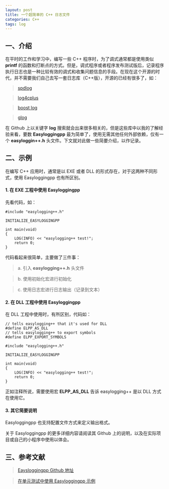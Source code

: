 ```yaml
---
layout: post
title: 一个超简单的 C++ 日志文件
categories: C++
tags: log
---
```


## 一、介绍

在平时的工作和学习中，编写一些 C++ 程序时，为了调式通常都是使用类似 **printf** 的函数和打断点的方式。但是，调式程序或者程序发布测试版后，记录程序执行日志也是一种比较有效的调式和收集问题信息的手段。在现在这个开源的时代，并不需要我们自己去写一套日志库（C++版），开源的已经有很多了，如：
	
> [spdlog](https://github.com/gabime/spdlog)

> [log4cplus](https://github.com/log4cplus/log4cplus)

> [boost log](https://github.com/mirror/boost)

> [glog](https://github.com/google/glog)

在 Github 上以关键字 **log** 搜索就会出来很多相关的，但是这些库中以我的了解经验来看，要数 **Easyloggingpp** 最为简单了，使用无需其他任何外部依赖，仅有一个 **easyloggin++.h** 头文件。下文就对此做一些简要介绍，以作记录。

## 二、示例

在编写 C++ 应用时，通常是以 EXE 或者 DLL 的形式存在，对于这两种不同形式，使用 Easyloggingpp 也有所区别。

#### 1. 在 EXE 工程中使用 Easyloggingpp

先看代码，如：

	#include "easylogging++.h"

	INITIALIZE_EASYLOGGINGPP

	int main(void)
	{
   		LOG(INFO) << "easylogging++ test!";
   		return 0;
	}

代码看起来很简单，主要做了三件事：

> a. 引入 **easylogging++.h** 头文件

> b. 使用初始化宏进行初始化

> c. 使用日志宏进行日志输出（记录到文本）

#### 2. 在 DLL 工程中使用 Easyloggingpp

在 DLL 工程中使用时，有所区别，代码如：

	// tells easylogging++ that it's used for DLL
	#define ELPP_AS_DLL
	// tells easylogging++ to export symbols
	#define ELPP_EXPORT_SYMBOLS

	#include "easylogging++.h"

	INITIALIZE_EASYLOGGINGPP

	int main(void)
	{
   		LOG(INFO) << "easylogging++ test!";
   		return 0;
	}

<!--more-->

正如注释所说，需要使用宏 **ELPP_AS_DLL** 告诉 easylogging++ 是以 DLL 方式在使用它。

#### 3. 其它简要说明

Easyloggingpp 也支持配置文件方式来定义输出格式。

关于 Easyloggingpp 的更多详细内容请阅读其 Github 上的说明，以及在实际项目或自己的小程序中使用以体会。

## 三、参考文献

> [Eaysloggingpp Github 地址](https://github.com/easylogging/easyloggingpp)

> [在单元测试中使用 Easyloggingpp 示例](https://github.com/thinkerou/gtest-dll-test)

